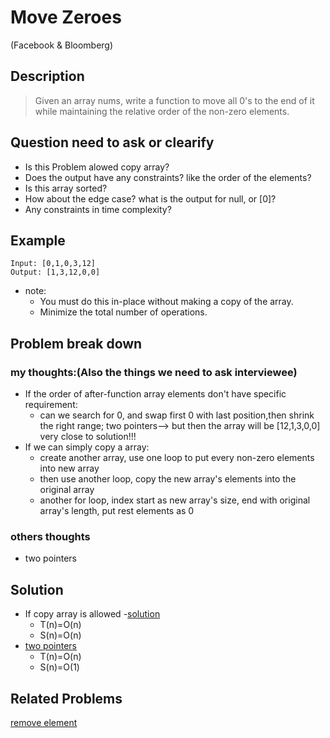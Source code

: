 # Move Zeroes
(Facebook & Bloomberg)
## Description
> Given an array nums, write a function to move all 0's to the end of it while maintaining the relative order of the non-zero elements.

## Question need to ask or clearify
* Is this Problem alowed copy array?
* Does the output have any constraints? like the order of the elements?
* Is this array sorted?
* How about the edge case? what is the output for null, or \[0\]?
* Any constraints in time complexity?

## Example
```
Input: [0,1,0,3,12]
Output: [1,3,12,0,0]
```
* note:
  - You must do this in-place without making a copy of the array.
  - Minimize the total number of operations.


## Problem break down
### my thoughts:(Also the things we need to ask interviewee)
* If the order of after-function array elements don't have specific requirement:
  - can we search for 0, and swap first 0 with last position,then shrink the right range; two pointers--> but then the array will be \[12,1,3,0,0\] very close to solution!!!
* If we can simply copy a array:
  - create another array, use one loop to put every non-zero elements into new array
  - then use another loop, copy the new array's elements into the original array
  - another for loop, index start as new array's size, end with original array's length, put rest elements as 0
### others thoughts
* two pointers


## Solution
* If copy array is allowed -[solution](https://github.com/VanessaTang95/Algorithm/blob/master/Algorithm%20studying%20and%20practicing/Immoc/master_algorithmInterview/Array/Move_Zeroes.java)
  - T(n)=O(n)
  - S(n)=O(n)
* [two pointers](https://github.com/VanessaTang95/Algorithm/blob/master/Algorithm%20studying%20and%20practicing/Immoc/master_algorithmInterview/Array/Move_Zeroes_2.java)
  - T(n)=O(n)
  - S(n)=O(1)


## Related Problems
[remove element]()
